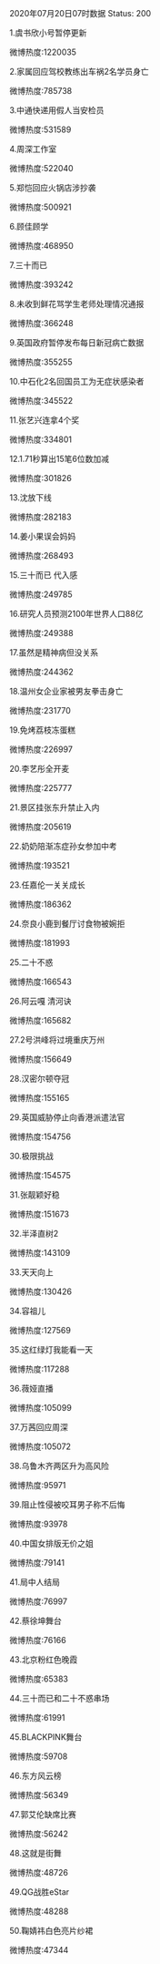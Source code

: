 2020年07月20日07时数据
Status: 200

1.虞书欣小号暂停更新

微博热度:1220035

2.家属回应驾校教练出车祸2名学员身亡

微博热度:785738

3.中通快递用假人当安检员

微博热度:531589

4.周深工作室

微博热度:522040

5.郑恺回应火锅店涉抄袭

微博热度:500921

6.顾佳顾学

微博热度:468950

7.三十而已

微博热度:393242

8.未收到鲜花骂学生老师处理情况通报

微博热度:366248

9.英国政府暂停发布每日新冠病亡数据

微博热度:355255

10.中石化2名回国员工为无症状感染者

微博热度:345522

11.张艺兴连拿4个奖

微博热度:334801

12.1.71秒算出15笔6位数加减

微博热度:301826

13.沈放下线

微博热度:282183

14.姜小果误会妈妈

微博热度:268493

15.三十而已 代入感

微博热度:249785

16.研究人员预测2100年世界人口88亿

微博热度:249388

17.虽然是精神病但没关系

微博热度:244362

18.温州女企业家被男友拳击身亡

微博热度:231770

19.免烤荔枝冻蛋糕

微博热度:226997

20.李艺彤全开麦

微博热度:225777

21.景区挂张东升禁止入内

微博热度:205619

22.奶奶陪渐冻症孙女参加中考

微博热度:193521

23.任嘉伦一关关成长

微博热度:186362

24.奈良小鹿到餐厅讨食物被婉拒

微博热度:181993

25.二十不惑

微博热度:166543

26.阿云嘎 清河诀

微博热度:165682

27.2号洪峰将过境重庆万州

微博热度:156649

28.汉密尔顿夺冠

微博热度:155165

29.英国威胁停止向香港派遣法官

微博热度:154756

30.极限挑战

微博热度:154575

31.张靓颖好稳

微博热度:151673

32.半泽直树2

微博热度:143109

33.天天向上

微博热度:130426

34.容祖儿

微博热度:127569

35.这红绿灯我能看一天

微博热度:117288

36.薇娅直播

微博热度:105099

37.万茜回应周深

微博热度:105072

38.乌鲁木齐两区升为高风险

微博热度:95971

39.阻止性侵被咬耳男子称不后悔

微博热度:93978

40.中国女排版无价之姐

微博热度:79141

41.局中人结局

微博热度:76997

42.蔡徐坤舞台

微博热度:76166

43.北京粉红色晚霞

微博热度:65383

44.三十而已和二十不惑串场

微博热度:61991

45.BLACKPINK舞台

微博热度:59708

46.东方风云榜

微博热度:56349

47.郭艾伦缺席比赛

微博热度:56242

48.这就是街舞

微博热度:48726

49.QG战胜eStar

微博热度:48288

50.鞠婧祎白色亮片纱裙

微博热度:47344

